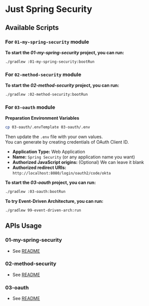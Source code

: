 # Just Spring Security

## Available Scripts

### For `01-my-spring-security` module

**To start the *01-my-spring-security* project, you can run:**

```bash
./gradlew :01-my-spring-security:bootRun
```

### For `02-method-security` module

**To start the *02-method-security* project, you can run:**

```bash
./gradlew :02-method-security:bootRun
```

### For `03-oauth` module
**Preparation Environment Variables**

```bash
cp 03-oauth/.envTemplate 03-oauth/.env
```

Then update the `.env` file with your own values.\
You can generate by creating credentials of OAuth Client ID.

- **Application Type:** Web Application
- **Name:** `Spring Security` (or any application name you want)
- **Authorized JavaScript origins:** (Optional) We can leave it blank
- **Authorized redirect URIs:** `http://localhost:8080/login/oauth2/code/okta`

**To start the *03-oauth* project, you can run:**

```bash
./gradlew :03-oauth:bootRun
```

**To try Event-Driven Architecture, you can run:**

```bash
./gradlew 99-event-driven-arch:run
```

## APIs Usage

### 01-my-spring-security

- See [README](./01-my-spring-security/README.md)

### 02-method-security

- See [README](./02-method-security/README.md)

### 03-oauth

- See [README](./03-oauth/README.md)
